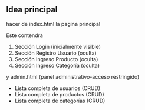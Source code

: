 ## Idea principal

hacer de index.html la pagina principal

Este contendra

1. Sección Login (inicialmente visible)
2. Sección Registro Usuario (oculta)
3. Sección Ingreso Producto (oculta)
4. Sección Ingreso Categoría (oculta)

y admin.html (panel administrativo-acceso restringido)

- Lista completa de usuarios (CRUD)
- Lista completa de productos (CRUD) 
- Lista completa de categorías (CRUD)